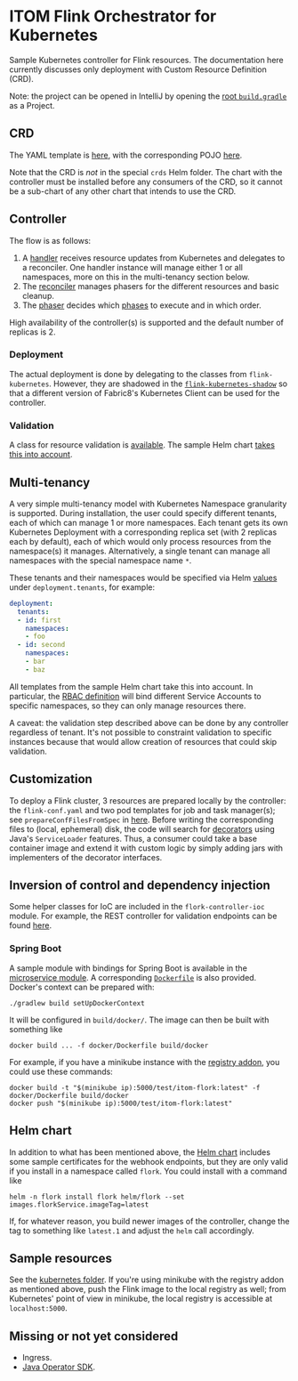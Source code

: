 # ITOM Flink Orchestrator for Kubernetes

Sample Kubernetes controller for Flink resources.
The documentation here currently discusses only deployment with Custom Resource Definition (CRD).

Note: the project can be opened in IntelliJ by opening the [root `build.gradle`](build.gradle) as a Project.

## CRD

The YAML template is [here](helm/flork/templates/flink-job-crd.yaml),
with the corresponding POJO [here](flork-model/src/main/java/com/itom/flork/kubernetes/api/v1/model/FlinkJobCustomResource.java).

Note that the CRD is *not* in the special `crds` Helm folder.
The chart with the controller must be installed before any consumers of the CRD,
so it cannot be a sub-chart of any other chart that intends to use the CRD.

## Controller

The flow is as follows:

1. A [handler](flork-controller-core/src/main/kotlin/com/itom/flork/kubernetes/api/v1/handlers/FlinkJobHandler.kt)
receives resource updates from Kubernetes and delegates to a reconciler.
One handler instance will manage either 1 or all namespaces, more on this in the multi-tenancy section below.
2. The [reconciler](flork-controller-core/src/main/kotlin/com/itom/flork/kubernetes/api/v1/reconcilers/CoroutineFlinkJobReconciler.kt)
manages phasers for the different resources and basic cleanup.
3. The [phaser](flork-controller-core/src/main/kotlin/com/itom/flork/kubernetes/api/v1/reconcilers/phasers/CoroutineFlinkJobReconcilerPhaser.kt)
decides which [phases](flork-controller-core/src/main/kotlin/com/itom/flork/kubernetes/api/v1/reconcilers/phases) to execute and in which order.

High availability of the controller(s) is supported and the default number of replicas is 2.

### Deployment

The actual deployment is done by delegating to the classes from `flink-kubernetes`.
However, they are shadowed in the [`flink-kubernetes-shadow`](flink-kubernetes-shadow/build.gradle)
so that a different version of Fabric8's Kubernetes Client can be used for the controller.

### Validation

A class for resource validation is [available](flork-controller-core/src/main/java/com/itom/flork/kubernetes/api/v1/validators/FlinkJobValidator.java).
The sample Helm chart [takes this into account](helm/flork/templates/flork-admission-webhooks.yaml).

## Multi-tenancy

A very simple multi-tenancy model with Kubernetes Namespace granularity is supported.
During installation, the user could specify different tenants, each of which can manage 1 or more namespaces.
Each tenant gets its own Kubernetes Deployment with a corresponding replica set (with 2 replicas each by default),
each of which would only process resources from the namespace(s) it manages.
Alternatively, a single tenant can manage all namespaces with the special namespace name `*`.

These tenants and their namespaces would be specified via Helm [values](helm/flork/values.yaml) under `deployment.tenants`,
for example:

```yaml
deployment:
  tenants:
  - id: first
    namespaces:
    - foo
  - id: second
    namespaces:
    - bar
    - baz
```

All templates from the sample Helm chart take this into account.
In particular, the [RBAC definition](helm/flork/templates/flork-rbac.yaml) will bind different Service Accounts to specific namespaces,
so they can only manage resources there.

A caveat: the validation step described above can be done by any controller regardless of tenant.
It's not possible to constraint validation to specific instances because that would allow creation of resources that could skip validation.

## Customization

To deploy a Flink cluster, 3 resources are prepared locally by the controller:
the `flink-conf.yaml` and two pod templates for job and task manager(s);
see `prepareConfFilesFromSpec` in [here](flork-controller-core/src/main/kotlin/com/itom/flork/kubernetes/api/utils/FlinkConfUtils.kt).
Before writing the corresponding files to (local, ephemeral) disk,
the code will search for [decorators](flork-model/src/main/java/com/itom/flork/kubernetes/api/plugins) using Java's `ServiceLoader` features.
Thus, a consumer could take a base container image and extend it with custom logic by simply adding jars with implementers of the decorator interfaces.

## Inversion of control and dependency injection

Some helper classes for IoC are included in the `flork-controller-ioc` module.
For example, the REST controller for validation endpoints can be found
[here](flork-controller-ioc/src/main/java/com/itom/flork/kubernetes/api/v1/controllers/webhooks/ValidatingWebhooksController.java).

### Spring Boot

A sample module with bindings for Spring Boot is available in the [microservice module](microservice).
A corresponding [`Dockerfile`](docker/Dockerfile) is also provided.
Docker's context can be prepared with:

```
./gradlew build setUpDockerContext
```

It will be configured in `build/docker/`. The image can then be built with something like

```
docker build ... -f docker/Dockerfile build/docker
```

For example, if you have a minikube instance with the
[registry addon](https://minikube.sigs.k8s.io/docs/handbook/pushing/#4-pushing-to-an-in-cluster-using-registry-addon),
you could use these commands:

```
docker build -t "$(minikube ip):5000/test/itom-flork:latest" -f docker/Dockerfile build/docker
docker push "$(minikube ip):5000/test/itom-flork:latest"
```

## Helm chart

In addition to what has been mentioned above,
the [Helm chart](helm/flork) includes some sample certificates for the webhook endpoints,
but they are only valid if you install in a namespace called `flork`.
You could install with a command like

```
helm -n flork install flork helm/flork --set images.florkService.imageTag=latest
```

If, for whatever reason, you build newer images of the controller,
change the tag to something like `latest.1` and adjust the `helm` call accordingly.

## Sample resources

See the [kubernetes folder](kubernetes).
If you're using minikube with the registry addon as mentioned above,
push the Flink image to the local registry as well;
from Kubernetes' point of view in minikube,
the local registry is accessible at `localhost:5000`.

## Missing or not yet considered

- Ingress.
- [Java Operator SDK](https://javaoperatorsdk.io/).
